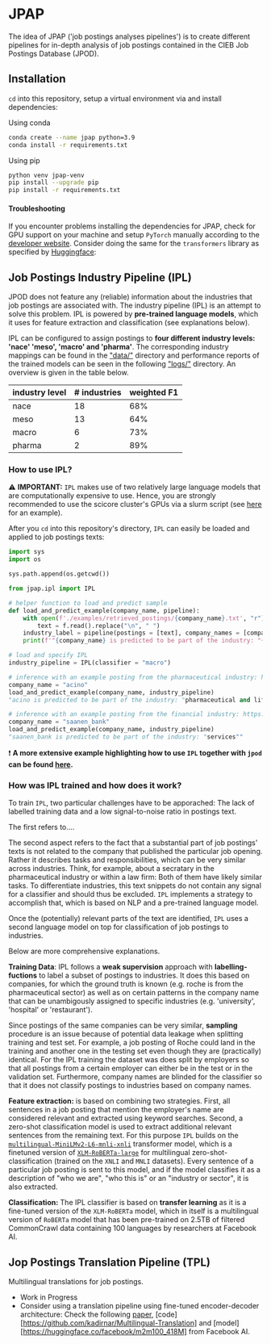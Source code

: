 # JPAP
The idea of JPAP ('job postings analyses pipelines') is to create different pipelines for in-depth analysis of job postings contained in the CIEB Job Postings Database (JPOD).

## Installation

`cd` into this repository, setup a virtual environment via and install dependencies:

Using conda
```bash
conda create --name jpap python=3.9
conda install -r requirements.txt
```

Using pip
```bash
python venv jpap-venv
pip install --upgrade pip
pip install -r requirements.txt
```

#### Troubleshooting
If you encounter problems installing the dependencies for JPAP, check for GPU support on your machine and setup `PyTorch` manually according to the [developer website](https://pytorch.org/). Consider doing the same  for the `transformers` library as specified by [Huggingface](https://huggingface.co/docs/transformers/installation):


## Job Postings Industry Pipeline (IPL)
JPOD does not feature any (reliable) information about the industries that job postings are associated with. The industry pipeline (IPL) is an attempt to solve this problem. IPL is powered by **pre-trained language models**, which it uses for feature extraction and classification (see explanations below). 

IPL can be configured to assign postings to **four different industry levels: 'nace' 'meso', 'macro' and 'pharma'**. The corresponding industry mappings can be found in the ["data/"](./data/raw/) directory and performance reports of the trained models can be seen in the following ["logs/"](./scripts/ipl/logs/) directory. An overview is given in the table below.

industry level|# industries|weighted F1
---|---|---
nace|18|68%
meso|13|64%
macro|6|73%
pharma|2|89%

### How to use IPL?

:warning: **IMPORTANT:** `IPL` makes use of two relatively large language models that are computationally expensive to use. Hence, you are strongly recommended to use the scicore cluster's GPUs via a slurm script (see <a href="./examples/main_scicore.sh">here</a> for an example).

After you `cd` into this repository's directory, `IPL` can easily be loaded and applied to job postings texts:

```python
import sys
import os

sys.path.append(os.getcwd())

from jpap.ipl import IPL

# helper function to load and predict sample
def load_and_predict_example(company_name, pipeline):
    with open(f'./examples/retrieved_postings/{company_name}.txt', "r") as f:
        text = f.read().replace("\n", " ")
    industry_label = pipeline(postings = [text], company_names = [company_name])
    print(f'"{company_name} is predicted to be part of the industry: "{industry_label[0]}""')

# load and specify IPL
industry_pipeline = IPL(classifier = "macro")

# inference with an example posting from the pharmaceutical industry: https://acino.swiss/
company_name = "acino"
load_and_predict_example(company_name, industry_pipeline)
"acino is predicted to be part of the industry: "pharmaceutical and life sciences""

# inference with an example posting from the financial industry: https://www.saanenbank.ch/de
company_name = "saanen_bank"
load_and_predict_example(company_name, industry_pipeline)
"saanen_bank is predicted to be part of the industry: "services""
```

:exclamation: **A more extensive example highlighting how to use `IPL` together with `jpod` can be found  <a href='./examples/'>here</a>.**

### How was IPL trained and how does it work?
To train `IPL`, two particular challenges have to be apporached: The lack of labelled training data and a low signal-to-noise ratio in postings text.

The first refers to....

The second aspect refers to the fact that a substantial part of job postings' texts is not related to the company that published the particular job opening. Rather it describes tasks and responsibilities, which can be very similar across industries. Think, for example, about a secratary in the pharmaceutical industry or within a law firm: Both of them have likely similar tasks. To differentiate industries, this text snippets do not contain any signal for a classifier and should thus be excluded. `IPL` implements a strategy to accomplish that, which is based on NLP and a pre-trained language model. 

Once the (potentially) relevant parts of the text are identified, `IPL` uses a second language model on top for classification of job postings to industries. 

Below are more comprehensive explanations.

**Training Data**: IPL follows a **weak supervision** approach with **labelling-fuctions** to label a subset of postings to industries. It does this based on companies, for which the ground truth is known (e.g. roche is from the pharmaceutical sector) as well as on certain patterns in the company name that can be unambigously assigned to specific industries (e.g. 'university', 'hospital' or 'restaurant').

Since postings of the same companies can be very similar, **sampling** procedure is an issue because of potential data leakage when splitting training and test set. For example, a job posting of Roche could land in the training and another one in the testing set even though they are (practically) identical. For the IPL training the dataset was does split by employers so that all postings from a certain employer can either be in the test or in the validation set. Furthermore, company names are blinded for the classifier so that it does not classify postings to industries based on company names.

**Feature extraction:** is based on combining two strategies. First, all sentences in a job posting that mention the employer's name are considered relevant and extracted using keyword searches. Second, a zero-shot classification model is used to extract additional relevant sentences from the remaining text. For this purpose `IPL` builds on the <a href="https://huggingface.co/MoritzLaurer/multilingual-MiniLMv2-L6-mnli-xnli">`multilingual-MiniLMv2-L6-mnli-xnli`</a> transformer model, which is a finetuned version of <a href="https://huggingface.co/xlm-roberta-large">`XLM-RoBERTa-large`</a> for multilingual zero-shot-classification (trained on the `XNLI` and `MNLI` datasets). Every sentence of a particular job posting is sent to this model, and if the model classifies it as a description of "who we are", "who this is" or an "industry or sector", it is also extracted.

**Classification:** The IPL classifier is based on **transfer learning** as it is a fine-tuned version of the `XLM-RoBERTa` model, which in itself is a multilingual version of `RoBERTa` model that has been pre-trained on 2.5TB of filtered CommonCrawl data containing 100 languages by researchers at Facebook AI. 


## Jop Postings Translation Pipeline (TPL)
Multilingual translations for job postings.

- Work in Progress
- Consider using a translation pipeline using fine-tuned encoder-decoder architecture: Check the following [paper](https://arxiv.org/pdf/2010.11125.pdf), [code][https://github.com/kadirnar/Multilingual-Translation] and [model][https://huggingface.co/facebook/m2m100_418M] from Facebook AI.
